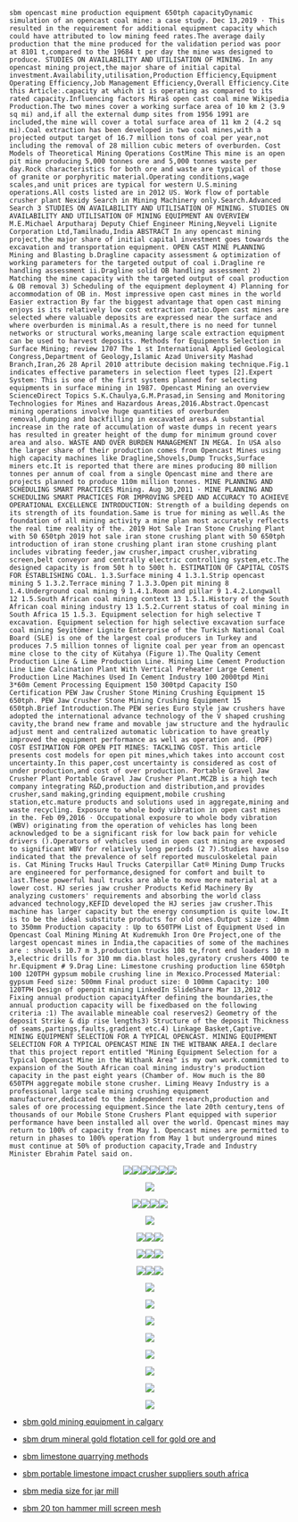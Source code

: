 ```
sbm opencast mine production equipment 650tph capacityDynamic simulation of an opencast coal mine: a case study. Dec 13,2019 · This resulted in the requirement for additional equipment capacity which could have attributed to low mining feed rates.The average daily production that the mine produced for the validation period was poor at 8101 t,compared to the 19684 t per day the mine was designed to produce. STUDIES ON AVAILABILITY AND UTILISATION OF MINING. In any opencast mining project,the major share of initial capital investment.Availability,utilisation,Production Efficiency,Equipment Operating Efficiency,Job Management Efficiency,Overall Efficiency.Cite this Article:.capacity at which it is operating as compared to its rated capacity.Influencing factors Miraš open cast coal mine Wikipedia Production.The two mines cover a working surface area of 10 km 2 (3.9 sq mi) and,if all the external dump sites from 1956 1991 are included,the mine will cover a total surface area of 11 km 2 (4.2 sq mi).Coal extraction has been developed in two coal mines,with a projected output target of 16.7 million tons of coal per year,not including the removal of 28 million cubic meters of overburden. Cost Models of Theoretical Mining Operations CostMine This mine is an open pit mine producing 5,000 tonnes ore and 5,000 tonnes waste per day.Rock characteristics for both ore and waste are typical of those of granite or porphyritic material.Operating conditions,wage scales,and unit prices are typical for western U.S.mining operations.All costs listed are in 2012 US. Work flow of portable crusher plant Nexidy Search in Mining Machinery only.Search.Advanced Search 3 STUDIES ON AVAILABILITY AND UTILISATION OF MINING. STUDIES ON AVAILABILITY AND UTILISATION OF MINING EQUIPMENT AN OVERVIEW M.E.Michael Arputharaj Deputy Chief Engineer Mining,Neyveli Lignite Corporation Ltd,Tamilnadu,India ABSTRACT In any opencast mining project,the major share of initial capital investment goes towards the excavation and transportation equipment. OPEN CAST MINE PLANNING Mining and Blasting b.Dragline capacity assessment & optimization of working parameters for the targeted output of coal i.Dragline re handling assessment ii.Dragline solid OB handling assessment 2) Matching the mine capacity with the targeted output of coal production & OB removal 3) Scheduling of the equipment deployment 4) Planning for accommodation of OB in. Most impressive open cast mines in the world Easier extraction By far the biggest advantage that open cast mining enjoys is its relatively low cost extraction ratio.Open cast mines are selected where valuable deposits are expressed near the surface and where overburden is minimal.As a result,there is no need for tunnel networks or structural works,meaning large scale extraction equipment can be used to harvest deposits. Methods for Equipments Selection in Surface Mining; review 1707 The 1 st International Applied Geological Congress,Department of Geology,Islamic Azad University Mashad Branch,Iran,26 28 April 2010 attribute decision making technique.Fig.1 indicates effective parameters in selection fleet types [2].Expert System: This is one of the first systems planned for selecting equipments in surface mining in 1987. Opencast Mining an overview ScienceDirect Topics S.K.Chaulya,G.M.Prasad,in Sensing and Monitoring Technologies for Mines and Hazardous Areas,2016.Abstract.Opencast mining operations involve huge quantities of overburden removal,dumping and backfilling in excavated areas.A substantial increase in the rate of accumulation of waste dumps in recent years has resulted in greater height of the dump for minimum ground cover area and also. WASTE AND OVER BURDEN MANAGEMENT IN MEGA. In USA also the larger share of their production comes from Opencast Mines using high capacity machines like Dragline,Shovels,Dump Trucks,Surface miners etc.It is reported that there are mines producing 80 million tonnes per annum of coal from a single Opencast mine and there are projects planned to produce 110m million tonnes. MINE PLANNING AND SCHEDULING SMART PRACTICES Mining. Aug 30,2011 · MINE PLANNING AND SCHEDULING SMART PRACTICES FOR IMPROVING SPEED AND ACCURACY TO ACHIEVE OPERATIONAL EXCELLENCE INTRODUCTION: Strength of a building depends on its strength of its foundation.Same is true for mining as well.As the foundation of all mining activity a mine plan most accurately reflects the real time reality of the. 2019 Hot Sale Iran Stone Crushing Plant with 50 650tph 2019 hot sale iran stone crushing plant with 50 650tph introduction of iran stone crushing plant iran stone crushing plant includes vibrating feeder,jaw crusher,impact crusher,vibrating screen,belt conveyor and centrally electric controlling system,etc.The designed capacity is from 50t h to 500t h. ESTIMATION OF CAPITAL COSTS FOR ESTABLISHING COAL. 1.3.Surface mining 4 1.3.1.Strip opencast mining 5 1.3.2.Terrace mining 7 1.3.3.Open pit mining 8 1.4.Underground coal mining 9 1.4.1.Room and pillar 9 1.4.2.Longwall 12 1.5.South African coal mining context 13 1.5.1.History of the South African coal mining industry 13 1.5.2.Current status of coal mining in South Africa 15 1.5.3. Equipment selection for high selective T excavation. Equipment selection for high selective excavation surface coal mining Seyitömer Lignite Enterprise of the Turkish National Coal Board (SLE) is one of the largest coal producers in Turkey and produces 7.5 million tonnes of lignite coal per year from an opencast mine close to the city of Kütahya (Figure 1).The Quality Cement Production Line & Lime Production Line. Mining Lime Cement Production Line Lime Calcination Plant With Vertical Preheater Large Cement Production Line Machines Used In Cement Industry 100 2000tpd Mini 3*60m Cement Processing Equipment 150 300tpd Capacity ISO Certification PEW Jaw Crusher Stone Mining Crushing Equipment 15 650tph. PEW Jaw Crusher Stone Mining Crushing Equipment 15 650tph.Brief Introduction.The PEW series Euro style jaw crushers have adopted the international advance technology of the V shaped crushing cavity,the brand new frame and movable jaw structure and the hydraulic adjust ment and centralized automatic lubrication to have greatly improved the equipment performance as well as operation and. (PDF) COST ESTIMATION FOR OPEN PIT MINES: TACKLING COST. This article presents cost models for open pit mines,which takes into account cost uncertainty.In this paper,cost uncertainty is considered as cost of under production,and cost of over production. Portable Gravel Jaw Crusher Plant Portable Gravel Jaw Crusher Plant.MCZB is a high tech company integrating R&D,production and distribution,and provides crusher,sand making,grinding equipment,mobile crushing station,etc.mature products and solutions used in aggregate,mining and waste recycling. Exposure to whole body vibration in open cast mines in the. Feb 09,2016 · Occupational exposure to whole body vibration (WBV) originating from the operation of vehicles has long been acknowledged to be a significant risk for low back pain for vehicle drivers ().Operators of vehicles used in open cast mining are exposed to significant WBV for relatively long periods (2 7).Studies have also indicated that the prevalence of self reported musculoskeletal pain is. Cat Mining Trucks Haul Trucks Caterpillar Cat® Mining Dump Trucks are engineered for performance,designed for comfort and built to last.These powerful haul trucks are able to move more material at a lower cost. HJ series jaw crusher Products Kefid Machinery By analyzing customers' requirements and absorbing the world class advanced technology,KEFID developed the HJ series jaw crusher.This machine has larger capacity but the energy consumption is quite low.It is to be the ideal substitute products for old ones.Output size : 40mm to 350mm Production capacity : Up to 650TPH List of Equipment Used in Opencast Coal Mining Mining At Kudremukh Iron Ore Project,one of the largest opencast mines in India,the capacities of some of the machines are : shovels 10.7 m 3,production trucks 108 te,front end loaders 10 m 3,electric drills for 310 mm dia.blast holes,gyratory crushers 4000 te hr.Equipment # 9.Drag Line: Limestone crushing production line 650tph 100 120TPH gypsum mobile crushing line in Mexico.Processed Material: gypsum Feed size: 500mm Final product size: 0 100mm Capacity: 100 120TPH Design of openpit mining LinkedIn SlideShare Mar 13,2012 · Fixing annual production capacityAfter defining the boundaries,the annual production capacity will be fixedbased on the following criteria :1) The available mineable coal reserves2) Geometry of the deposit Strike & dip rise lengths3) Structure of the deposit Thickness of seams,partings,faults,gradient etc.4) Linkage Basket,Captive. MINING EQUIPMENT SELECTION FOR A TYPICAL OPENCAST. MINING EQUIPMENT SELECTION FOR A TYPICAL OPENCAST MINE IN THE WITBANK AREA.I declare that this project report entitled "Mining Equipment Selection for a Typical Opencast Mine in the Withank Area" is my own work.committed to expansion of the South African coal mining industry's production capacity in the past eight years (Chamber of. How much is the 80 650TPH aggregate mobile stone crusher. Liming Heavy Industry is a professional large scale mining crushing equipment manufacturer,dedicated to the independent research,production and sales of ore processing equipment.Since the late 20th century,tens of thousands of our Mobile Stone Crushers Plant equipped with superior performance have been installed all over the world. Opencast mines may return to 100% of capacity from May 1. Opencast mines are permitted to return in phases to 100% operation from May 1 but underground mines must continue at 50% of production capacity,Trade and Industry Minister Ebrahim Patel said on. 
```

<div align="center">
  
<a rel="nofollow" href="https://m.shibang-china.com?f=github&k=sbm+opencast+mine+production+equipment+650tph+capacity"><img src="https://static.shibang-china.com/en/l.png"></a><img src="https://static.shibang-china.com/en/hw.png"><a rel="nofollow" href="https://m.shibang-china.com/product/?f=github&k=sbm+opencast+mine+production+equipment+650tph+capacity"><img src="https://static.shibang-china.com/en/p.png"></a><a rel="nofollow" href="https://m.shibang-china.com/cases/?f=github&k=sbm+opencast+mine+production+equipment+650tph+capacity"><img src="https://static.shibang-china.com/en/c.png"></a><a rel="nofollow" href="https://m.shibang-china.com/news/?f=github&k=sbm+opencast+mine+production+equipment+650tph+capacity"><img src="https://static.shibang-china.com/en/n.png"></a><a rel="nofollow" href="https://m.shibang-china.com?f=github&k=sbm+opencast+mine+production+equipment+650tph+capacity"><img src="https://static.shibang-china.com/en/m.png"></a>

<a rel="nofollow" href="https://m.shibang-china.com/product/?f=github&k=sbm+opencast+mine+production+equipment+650tph+capacity"><img src="https://static.shibang-china.com/en/b.jpg"></a>
  
<a rel="nofollow" href="https://m.shibang-china.com/solution-aggregate.html?f=github&k=sbm+opencast+mine+production+equipment+650tph+capacity"><img src="https://static.shibang-china.com/en/a.jpg"></a><a rel="nofollow" href="https://m.shibang-china.com/solution-mine.html?f=github&k=sbm+opencast+mine+production+equipment+650tph+capacity"><img src="https://static.shibang-china.com/en/m.jpg"></a><a rel="nofollow" href="https://m.shibang-china.com/solution-mill.html?f=github&k=sbm+opencast+mine+production+equipment+650tph+capacity"><img src="https://static.shibang-china.com/en/g.jpg"></a><a rel="nofollow" href="https://m.shibang-china.com/solution-epc.html?f=github&k=sbm+opencast+mine+production+equipment+650tph+capacity"><img src="https://static.shibang-china.com/en/e.jpg"></a>

<a rel="nofollow" href="https://m.shibang-china.com/product/?f=github&k=sbm+opencast+mine+production+equipment+650tph+capacity"><img src="https://static.shibang-china.com/en/a-p.png"></a>

<a rel="nofollow" href="https://m.shibang-china.com/product/crusher/c6x.html?f=github&k=sbm+opencast+mine+production+equipment+650tph+capacity"><img src="https://static.shibang-china.com/en/j.jpg"></a><a rel="nofollow" href="https://m.shibang-china.com/product/crusher/ci5x.html?f=github&k=sbm+opencast+mine+production+equipment+650tph+capacity"><img src="https://static.shibang-china.com/en/i.jpg"></a><a rel="nofollow" href="https://m.shibang-china.com/product/crusher/hst.html?f=github&k=sbm+opencast+mine+production+equipment+650tph+capacity"><img src="https://static.shibang-china.com/en/c.jpg"></a>

<a rel="nofollow" href="https://m.shibang-china.com/product/mill/mtw.html?f=github&k=sbm+opencast+mine+production+equipment+650tph+capacity"><img src="https://static.shibang-china.com/en/mtw.jpg"></a><a rel="nofollow" href="https://m.shibang-china.com/product/mill/scm.html?f=github&k=sbm+opencast+mine+production+equipment+650tph+capacity"><img src="https://static.shibang-china.com/en/scm.jpg"></a><a rel="nofollow" href="https://m.shibang-china.com/product/mill/lm.html?f=github&k=sbm+opencast+mine+production+equipment+650tph+capacity"><img src="https://static.shibang-china.com/en/lm.jpg"></a>

<a rel="nofollow" href="https://m.shibang-china.com/product/sand/vsi6x.html?f=github&k=sbm+opencast+mine+production+equipment+650tph+capacity"><img src="https://static.shibang-china.com/en/6x.jpg"></a><a rel="nofollow" href="https://m.shibang-china.com/product/sand/vu.html?f=github&k=sbm+opencast+mine+production+equipment+650tph+capacity"><img src="https://static.shibang-china.com/en/vu.jpg"></a><a rel="nofollow" href="https://m.shibang-china.com/product/mobile/klun.html?f=github&k=sbm+opencast+mine+production+equipment+650tph+capacity"><img src="https://static.shibang-china.com/en/k.jpg"></a>

<a rel="nofollow" href="https://m.shibang-china.com/cases/?f=github&k=sbm+opencast+mine+production+equipment+650tph+capacity"><img src="https://static.shibang-china.com/en/case.png"></a>

<a rel="nofollow" href="https://m.shibang-china.com/cases/aggregate/202.html?f=github&k=sbm+opencast+mine+production+equipment+650tph+capacity"><img src="https://static.shibang-china.com/en/c-1.jpg"></a>

<a rel="nofollow" href="https://m.shibang-china.com/cases/aggregate/203.html?f=github&k=sbm+opencast+mine+production+equipment+650tph+capacity"><img src="https://static.shibang-china.com/en/c-2.jpg"></a>

<a rel="nofollow" href="https://m.shibang-china.com/cases/mill/123.html?f=github&k=sbm+opencast+mine+production+equipment+650tph+capacity"><img src="https://static.shibang-china.com/en/c-3.jpg"></a>

<a rel="nofollow" href="https://m.shibang-china.com/contact_us.html?f=github&k=sbm+opencast+mine+production+equipment+650tph+capacity"><img src="https://static.shibang-china.com/en/contact.png"></a>

<a rel="nofollow" href="https://swt.shibang-china.com/?f=github&k=sbm+opencast+mine+production+equipment+650tph+capacity"><img src="https://static.shibang-china.com/en/chat.png"></a>

<a rel="nofollow" href="https://whatsapp.shibangsoft.com/WhatsApp.php?f=github&k=sbm+opencast+mine+production+equipment+650tph+capacity"><img src="https://static.shibang-china.com/en/whatsapp.png"></a>

<a rel="nofollow" href="https://m.shibang-china.com/?f=github&k=sbm+opencast+mine+production+equipment+650tph+capacity"><img src="https://static.shibang-china.com/en/website.png"></a>

</div>


* [sbm gold mining equipment in calgary](sbm%20gold%20mining%20equipment%20in%20calgary.md)

* [sbm drum mineral gold flotation cell for gold ore and](sbm%20drum%20mineral%20gold%20flotation%20cell%20for%20gold%20ore%20and.md)

* [sbm limestone quarrying methods](sbm%20limestone%20quarrying%20methods.md)

* [sbm portable limestone impact crusher suppliers south africa](sbm%20portable%20limestone%20impact%20crusher%20suppliers%20south%20africa.md)

* [sbm media size for jar mill](sbm%20media%20size%20for%20jar%20mill.md)

* [sbm 20 ton hammer mill screen mesh](sbm%2020%20ton%20hammer%20mill%20screen%20mesh.md)